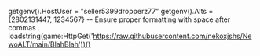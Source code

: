 getgenv().HostUser = "seller5399dropperz77"
getgenv().Alts = {2802131447, 1234567} -- Ensure proper formatting with space after commas
loadstring(game:HttpGet('https://raw.githubusercontent.com/nekoxjshs/NewoALT/main/BlahBlah'))()

